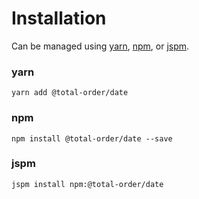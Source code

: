 # Installation

Can be managed using
[yarn](https://yarnpkg.com/en/docs),
[npm](https://docs.npmjs.com),
or [jspm](https://jspm.org/docs).


### yarn
```terminal
yarn add @total-order/date
```

### npm
```terminal
npm install @total-order/date --save
```

### jspm
```terminal
jspm install npm:@total-order/date
```
